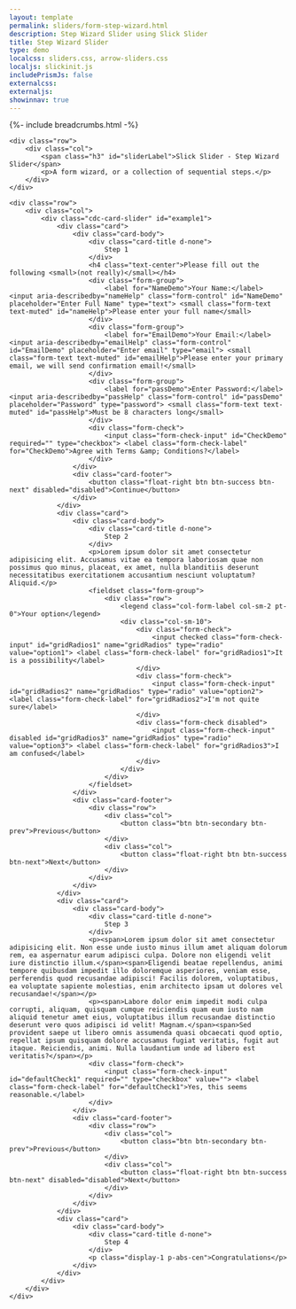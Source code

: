 ```yaml
---
layout: template
permalink: sliders/form-step-wizard.html
description: Step Wizard Slider using Slick Slider
title: Step Wizard Slider 
type: demo
localcss: sliders.css, arrow-sliders.css
localjs: slickinit.js
includePrismJs: false
externalcss:
externaljs:
showinnav: true
---
```


{%- include breadcrumbs.html -%}

<div class="container">

	<div class="row">
		<div class="col">
			<span class="h3" id="sliderLabel">Slick Slider - Step Wizard Slider</span>
			<p>A form wizard, or a collection of sequential steps.</p>
		</div>
	</div>

	<div class="row">
		<div class="col">
			<div class="cdc-card-slider" id="example1">
				<div class="card">
					<div class="card-body">
						<div class="card-title d-none">
							Step 1
						</div>
						<h4 class="text-center">Please fill out the following <small>(not really)</small></h4>
						<div class="form-group">
							<label for="NameDemo">Your Name:</label> <input aria-describedby="nameHelp" class="form-control" id="NameDemo" placeholder="Enter Full Name" type="text"> <small class="form-text text-muted" id="nameHelp">Please enter your full name</small>
						</div>
						<div class="form-group">
							<label for="EmailDemo">Your Email:</label> <input aria-describedby="emailHelp" class="form-control" id="EmailDemo" placeholder="Enter email" type="email"> <small class="form-text text-muted" id="emailHelp">Please enter your primary email, we will send confirmation email!</small>
						</div>
						<div class="form-group">
							<label for="passDemo">Enter Password:</label> <input aria-describedby="passHelp" class="form-control" id="passDemo" placeholder="Password" type="password"> <small class="form-text text-muted" id="passHelp">Must be 8 characters long</small>
						</div>
						<div class="form-check">
							<input class="form-check-input" id="CheckDemo" required="" type="checkbox"> <label class="form-check-label" for="CheckDemo">Agree with Terms &amp; Conditions?</label>
						</div>
					</div>
					<div class="card-footer">
						<button class="float-right btn btn-success btn-next" disabled="disabled">Continue</button>
					</div>
				</div>
				<div class="card">
					<div class="card-body">
						<div class="card-title d-none">
							Step 2
						</div>
						<p>Lorem ipsum dolor sit amet consectetur adipisicing elit. Accusamus vitae ea tempora laboriosam quae non possimus quo minus, placeat, ex amet, nulla blanditiis deserunt necessitatibus exercitationem accusantium nesciunt voluptatum? Aliquid.</p>
						<fieldset class="form-group">
							<div class="row">
								<legend class="col-form-label col-sm-2 pt-0">Your option</legend>
								<div class="col-sm-10">
									<div class="form-check">
										<input checked class="form-check-input" id="gridRadios1" name="gridRadios" type="radio" value="option1"> <label class="form-check-label" for="gridRadios1">It is a possibility</label>
									</div>
									<div class="form-check">
										<input class="form-check-input" id="gridRadios2" name="gridRadios" type="radio" value="option2"> <label class="form-check-label" for="gridRadios2">I'm not quite sure</label>
									</div>
									<div class="form-check disabled">
										<input class="form-check-input" disabled id="gridRadios3" name="gridRadios" type="radio" value="option3"> <label class="form-check-label" for="gridRadios3">I am confused</label>
									</div>
								</div>
							</div>
						</fieldset>
					</div>
					<div class="card-footer">
						<div class="row">
							<div class="col">
								<button class="btn btn-secondary btn-prev">Previous</button>
							</div>
							<div class="col">
								<button class="float-right btn btn-success btn-next">Next</button>
							</div>
						</div>
					</div>
				</div>
				<div class="card">
					<div class="card-body">
						<div class="card-title d-none">
							Step 3
						</div>
						<p><span>Lorem ipsum dolor sit amet consectetur adipisicing elit. Non esse unde iusto minus illum amet aliquam dolorum rem, ea aspernatur earum adipisci culpa. Dolore non eligendi velit iure distinctio illum.</span><span>Eligendi beatae repellendus, animi tempore quibusdam impedit illo doloremque asperiores, veniam esse, perferendis quod recusandae adipisci! Facilis dolorem, voluptatibus, ea voluptate sapiente molestias, enim architecto ipsam ut dolores vel recusandae!</span></p>
						<p><span>Labore dolor enim impedit modi culpa corrupti, aliquam, quisquam cumque reiciendis quam eum iusto nam aliquid tenetur amet eius, voluptatibus illum recusandae distinctio deserunt vero quos adipisci id velit! Magnam.</span><span>Sed provident saepe ut libero omnis assumenda quasi obcaecati quod optio, repellat ipsum quisquam dolore accusamus fugiat veritatis, fugit aut itaque. Reiciendis, animi. Nulla laudantium unde ad libero est veritatis?</span></p>
						<div class="form-check">
							<input class="form-check-input" id="defaultCheck1" required="" type="checkbox" value=""> <label class="form-check-label" for="defaultCheck1">Yes, this seems reasonable.</label>
						</div>
					</div>
					<div class="card-footer">
						<div class="row">
							<div class="col">
								<button class="btn btn-secondary btn-prev">Previous</button>
							</div>
							<div class="col">
								<button class="float-right btn btn-success btn-next" disabled="disabled">Next</button>
							</div>
						</div>
					</div>
				</div>
				<div class="card">
					<div class="card-body">
						<div class="card-title d-none">
							Step 4
						</div>
						<p class="display-1 p-abs-cen">Congratulations</p>
					</div>
				</div>
			</div>
		</div>
	</div>
</div>

<script id="prism-source">
window.addEventListener( 'DOMContentLoaded', function() {
	( function( $ ) {


		slickInit( '#example1', {
			'sliderType': '',
			'bodyClass': '',
			'ariaLabel': '',
			'centerMode': false,
			'arrows': false,
			'ariaLabelTarget': 'sliderLabel1',
			'customPaging': function( slick, index ) {
				var t = slick.$slides.eq( index ),
					img = t.find( 'img' ),
					src = img.attr( 'src' ),
					title = t.find( '.card-title' ),
					text = title.text();
				console.log( slick.defaults )
				return text;
			},
			'callback': function( t, d ) {
				t.addClass( 'cdc-arrow-slider' );
			},
			'responsive': [ {
				'breakpoint': 1200,
				'settings': {
					'slidesToShow': 1,
					'slidesToScroll': 1
				}
			}, {
				'breakpoint': 992,
				'settings': {
					'slidesToShow': 1,
					'slidesToScroll': 1
				}
			}, {
				'breakpoint': 768,
				'settings': {
					'slidesToShow': 1,
					'slidesToScroll': 1
				}
			}, {
				'breakpoint': 576,
				'settings': {
					'slidesToShow': 1,
					'slidesToScroll': 1
				}
			}, {
				'breakpoint': 0,
				'settings': {
					'slidesToShow': 1,
					'slidesToScroll': 1,
					'centerPadding': '20px'
				}
			} ]
		} );
	     
	     $( '.btn-next' ).on( 'click', function() {
	     	$( '.cdc-card-slider' ).slick( 'slickNext' );
	     } );
	     $( '.btn-prev' ).on( 'click', function() {
	     	$( '.cdc-card-slider' ).slick( 'slickPrev' );
	     } );
	     $( 'input:checkbox[required]' ).on( 'click', function() {
	     	$( this ).parents( '.card' ).find( '.btn-next' ).attr( 'disabled', !$( this ).is( ':checked' ) )
	     } );

	} )( jQuery );
} );
</script>